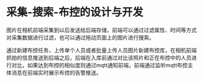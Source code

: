 # 采集-搜索-布控的设计与开发

图片在相机前端采集到以后发送给后端存储，前端可以通过过滤属性、时间等方式对采集数据进行过滤，也可以通过拖动页面上的图片进行搜索。

通过新建布控任务，上传单个人员或者批量上传人员图片新建布控库，在相机前端抓拍的信息推送到后端之后，后端在入库前通过对比该照片和正在布控中的人员进行对比，如果达到布控的相似度则通过mqtt通知前端，前端通过监听mqtt布控主体消息在前端实时展示布控的告警推送。


